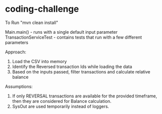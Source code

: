 # coding-challenge
To Run
"mvn clean install"

Main.main() - runs with a single default input parameter
TransactionServiceTest - contains tests that run with a few different parameters

Approach:
1. Load the CSV into memory
2. Identify the Reversed transaction Ids while loading the data
3. Based on the inputs passed, filter transactions and calculate relative balance

Assumptions:
1. If only REVERSAL transactions are available for the provided timeframe, then they are considered for Balance calculation.
2. SysOut are used temporarily instead of loggers.
